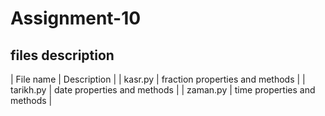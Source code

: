 # Assignment-10

## files description

| File name | Description |
| kasr.py   | fraction properties and methods |
| tarikh.py | date properties and methods |
| zaman.py  | time properties and methods |